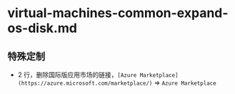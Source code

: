 # virtual-machines-common-expand-os-disk.md

## 特殊定制

* 2 行，删除国际版应用市场的链接，`[Azure Marketplace](https://azure.microsoft.com/marketplace/)` => `Azure Marketplace`